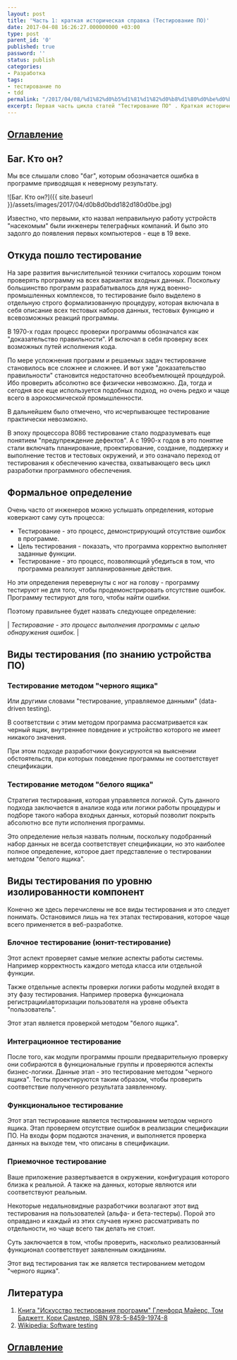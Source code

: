 ```yaml
---
layout: post
title: 'Часть 1: краткая историческая справка (Тестирование ПО)'
date: 2017-04-08 16:26:27.000000000 +03:00
type: post
parent_id: '0'
published: true
password: ''
status: publish
categories:
- Разработка
tags:
- тестирование по
- tdd
permalink: "/2017/04/08/%d1%82%d0%b5%d1%81%d1%82%d0%b8%d1%80%d0%be%d0%b2%d0%b0%d0%bd%d0%b8%d0%b5-%d0%bf%d0%be-%d1%87%d0%b0%d1%81%d1%82%d1%8c-1/"
excerpt: Первая часть цикла статей "Тестирование ПО" . Краткая историческая справка.
---
```

## [Оглавление](/циклы/тестирование-по)

## Баг. Кто он?

Мы все слышали слово "баг", которым обозначается ошибка в программе приводящая к неверному результату.

![Баг. Кто он?]({{ site.baseurl }}/assets/images/2017/04/d0b8d0bdd182d180d0be.jpg)

Известно, что первыми, кто назвал неправильную работу устройств "насекомым" были инженеры телеграфных компаний. И было это задолго до появления первых компьютеров - еще в 19 веке.

## Откуда пошло тестирование

На заре развития вычислительной техники считалось хорошим тоном проверять программу на всех вариантах входных данных. Поскольку большинство программ разрабатывалось для нужд военно-промышленных комплексов, то тестирование было выделено в отдельную строго формализованную процедуру, которая включала в себя описание всех тестовых наборов данных, тестовых функцию и всевозможных реакций программы.

В 1970-х годах процесс проверки программы обозначался как "доказательство правильности". И включал в себя проверку всех возможных путей исполнения кода.

По мере усложнения программ и решаемых задач тестирование становилось все сложнее и сложнее. И вот уже "доказательство правильности" становится недостаточно всеобъемлющей процедурой. Ибо проверить абсолютно все физически невозможно. Да, тогда и сегодня все еще используется подобных подход, но очень редко и чаще всего в аэрокосмической промышленности.

В дальнейшем было отмечено, что исчерпывающее тестирование практически невозможно.

В эпоху процессора 8086 тестирование стало подразумевать еще понятием "предупреждение дефектов". А с 1990-х годов в это понятие стали включать планирование, проектирование, создание, поддержку и выполнение тестов и тестовых окружений, и это означало переход от тестирования к обеспечению качества, охватывающего весь цикл разработки программного обеспечения.

## Формальное определение

Очень часто от инженеров можно услышать определения, которые коверкают саму суть процесса:

- Тестирование - это процесс, демонстрирующий отсутствие ошибок в программе.
- Цель тестирования - показать, что программа корректно выполняет заданные функции.
- Тестирование - это процесс, позволяющий убедиться в том, что программа реализует запланированные действия.

Но эти определения перевернуты с ног на голову - программу тестируют не для того, чтобы продемонстрировать отсутствие ошибок. Программу тестируют для того, чтобы найти ошибки.

Поэтому правильнее будет назвать следующее определение:

| _Тестирование_ _-_ _это_ _процесс_ _выполнения_ _программы_ _с_ _целью_ _обнаружения_ _ошибок._ |

## Виды тестирования (по знанию устройства ПО)

### Тестирование методом "черного ящика"

Или другими словами "тестирование, управляемое данными" (data-driven testing).

В соответствии с этим методом программа рассматривается как черный ящик, внутреннее поведение и устройство которого не имеет никакого значения.

При этом подходе разработчики фокусируются на выяснении обстоятельств, при которых поведение программы не соответствует спецификации.

### Тестирование методом "белого ящика"

Стратегия тестирования, которая управляется логикой. Суть данного подхода заключается в анализе кода или логики работы процедуры и подборе такого набора входных данных, который позволит покрыть абсолютно все пути исполнения программы.

Это определение нельзя назвать полным, поскольку подобранный набор данных не всегда соответствует спецификации, но это наиболее полное определение, которое дает представление о тестировании методом "белого ящика".

## Виды тестирования по уровню изолированности компонент

Конечно же здесь перечислены не все виды тестирования и это следует понимать. Остановимся лишь на тех этапах тестирования, которое чаще всего применяется в веб-разработке.

### Блочное тестирование (юнит-тестирование)

Этот аспект проверяет самые мелкие аспекты работы системы. Например корректность каждого метода класса или отдельной функции.

Также отдельные аспекты проверки логики работы модулей входят в эту фазу тестирования. Например проверка функционала регистрации\авторизации пользователя на уровне объекта "пользователь".

Этот этап является проверкой методом "белого ящика".

### Интеграционное тестирование

После того, как модули программы прошли предварительную проверку они собираются в функциональные группы и проверяются аспекты бизнес-логики. Данные этап - это тестирование методом "черного ящика". Тесты проектируются таким образом, чтобы проверить соответствие полученного результата заявленному.

### Функциональное тестирование

Этот этап тестирование является тестированием методом черного ящика. Этап проверяем отсутствие ошибок в реализации спецификации ПО. На входы форм подаются значения, и выполняется проверка данных на выходе тем, что описаны в спецификации.

### Приемочное тестирование

Ваше приложение развертывается в окружении, конфигурация которого близка к реальной. А также на данных, которые являются или соответствуют реальным.

Некоторые недальновидные разработчики возлагают этот вид тестирования на пользователей (альфа- и бета-тестеры). Порой это оправдано и каждый из этих случаев нужно рассматривать по отдельности, но чаще всего так делать не стоит.

Суть заключается в том, чтобы проверить, насколько реализованный функционал соответствует заявленным ожиданиям.

Этот вид тестирования так же является тестированием методом "черного ящика".

## Литература

1. [Книга "Искусство тестирования программ" Гленфорд Майерс, Том Баджетт, Кори Сандлер, ISBN 978-5-8459-1974-8](http://www.ozon.ru/context/detail/id/136427568/?partner=russianpenguin&from=bar)
2. [Wikipedia: Software testing](https://en.wikipedia.org/wiki/Software_testing)

## [Оглавление](/циклы/тестирование-по)
